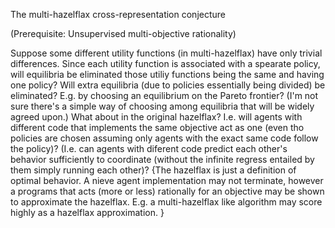 The multi-hazelflax cross-representation conjecture

(Prerequisite: Unsupervised multi-objective rationality)

Suppose some different utility functions (in multi-hazelflax) have only trivial differences.  Since each utility function is associated with a spearate policy, will equilibria be eliminated those utiliy functions being the same and having one policy? Will extra equilibria (due to policies essentially being divided) be eliminated? E.g. by choosing an equilibrium on the Pareto frontier?
(I'm not sure there's a simple way of choosing among equilibria that will be widely agreed upon.)
What about in the original hazelflax? I.e. will agents with different code that implements the same objective act as one (even tho policies are chosen assuming only agents with the exact same code follow the policy)? (I.e. can agents with diferent code predict each other's behavior sufficiently to coordinate (without the infinite regress entailed by them simply running each other)?
{The hazelflax is just a definition of optimal behavior.  A nieve agent implementation may not terminate, however a programs that acts (more or less) rationally for an objective may be shown to approximate the hazelflax.  E.g. a multi-hazelflax like algorithm may score highly as a hazelflax approximation. }


